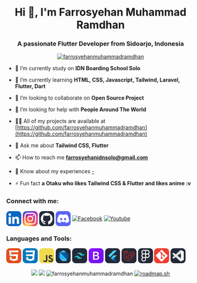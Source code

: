 
<h1 align="center">Hi 👋, I'm Farrosyehan Muhammad Ramdhan</h1>
<h3 align="center">A passionate Flutter Developer from Sidoarjo, Indonesia</h3>


<p align="center">
  <a href="https://github.com/ryo-ma/github-profile-trophy"><img src="https://github-profile-trophy.vercel.app/?username=farrosyehanmuhammadramdhan" alt="farrosyehanmuhammadramdhan" /></a> </img>
</p>

- 🔭 I’m currently study on **IDN Boarding School Solo**

- 🌱 I’m currently learning **HTML, CSS, Javascript, Tailwind, Laravel, Flutter, Dart**

- 👯 I’m looking to collaborate on **Open Source Project**

- 🤝 I’m looking for help with **People Around The World**

- 👨‍💻 All of my projects are available at [https://github.com/farrosyehanmuhammadramdhan](https://github.com/farrosyehanmuhammadramdhan)

- 💬 Ask me about **Tailwind CSS, Flutter**

- 📫 How to reach me **farrosyehanidnsolo@gmail.com**

- 📄 Know about my experiences [-](-)
- ⚡ Fun fact **a Otaku who likes Tailwind CSS & Flutter and likes anime :v**


<h3 align="left">Connect with me:</h3>
<p align="left">
<a href="https://www.linkedin.com/in/farrosyehan-muhammad-ramdhan-570914285" target="blank"><img align="center" src="https://github.com/tandpfun/skill-icons/blob/main/icons/LinkedIn.svg" alt="" height="40" width="40" /></a>
<a href="https://www.instagram.com/farrosyehanmuhammadramdhan_85/" target="blank"><img align="center" src="https://github.com/tandpfun/skill-icons/blob/main/icons/Instagram.svg" alt="" height="40" width="40" /></a>  
<a href="https://github.com/farrosyehanmuhammadramdhan" target="blank"><img  align= "center" src="https://github.com/tandpfun/skill-icons/blob/main/icons/Github-Dark.svg" alt="Github" width="40" height="40"/></a>
<a href="https://discordapp.com/users/1184816974019182643" target="blank"><img  align= "center" src="https://github.com/tandpfun/skill-icons/blob/main/icons/Discord.svg" alt="Discord" width="40" height="40"/></a>
<a href="https://www.facebook.com/farrosyehan85/" target="blank"><img align="center" src="https://raw.githubusercontent.com/rahuldkjain/github-profile-readme-generator/master/src/images/icons/Social/facebook.svg" alt="Facebook" height="40" width="40" /></a>
<a href="https://www.youtube.com/channel/UCO543PTu1mY9J5sdMZB1IjA" target="blank"><img align="center" src="https://raw.githubusercontent.com/rahuldkjain/github-profile-readme-generator/master/src/images/icons/Social/youtube.svg" alt="Youtube" height="30" width="40" /></a>
</p>

<h3 align="left">Languages and Tools:</h3>
<p align="left"> 
  <a href="https://www.w3.org/html/" target="blank"><img src="https://github.com/tandpfun/skill-icons/blob/main/icons/HTML.svg" alt="html5" width= "40", height= "40"/></a>
  <a href="https://www.w3schools.com/css/" target="blank"><img src="https://github.com/tandpfun/skill-icons/blob/main/icons/CSS.svg" alt="css3" width="40" height="40"/></a> 
  <a href="https://developer.mozilla.org/en-US/docs/Web/JavaScript" target="blank"><img src="https://github.com/tandpfun/skill-icons/blob/main/icons/JavaScript.svg" alt="javascript" width="40" height="40"/></a>
  <a href="https://dart.dev/" target="blank"><img src="https://github.com/tandpfun/skill-icons/blob/main/icons/Dart-Dark.svg" alt="Dart" width="40" height="40"/></a>
  <a href="https://tailwindcss.com/" target="blank"><img src="https://github.com/tandpfun/skill-icons/blob/main/icons/TailwindCSS-Dark.svg" alt="Tailwind" width="40" height="40"/></a>
  <a href="https://getbootstrap.com/" target="blank"><img src="https://github.com/tandpfun/skill-icons/blob/main/icons/Bootstrap.svg" alt="Bootstrap" width="40" height="40"/></a>
  <a href="https://flutter.dev/" target="blank"><img src="https://github.com/tandpfun/skill-icons/blob/main/icons/Flutter-Dark.svg" alt="Flutter" width="40" height="40"/></a>
  <a href="https://laravel.com/#authorization" target="blank"><img src="https://github.com/tandpfun/skill-icons/blob/main/icons/Laravel-Dark.svg" alt="Laravel" width="40" height="40"/></a> 
  <a href="https://www.figma.com/"target="blank"><img src="https://github.com/tandpfun/skill-icons/blob/main/icons/Figma-Dark.svg" alt="figma" width="40" height="40"/></a> 
  <a href="https://git-scm.com/" target="blank"><img src="https://github.com/tandpfun/skill-icons/blob/main/icons/Git.svg" alt="git" width="40" height="40"/></a>
  <a href="https://code.visualstudio.com/" target="blank"><img src="https://github.com/tandpfun/skill-icons/blob/main/icons/VSCode-Dark.svg" alt="git" width="40" height="40"/></a>
</p>

<p align="center">
<img src="https://github-readme-stats.vercel.app/api?username=farrosyehanmuhammadramdhan&show_icons=true&locale=id"bg_color=808080&hide_border=true"alt="farrosyehanmuhammadramdhan"/>
<img src="https://github-readme-streak-stats.herokuapp.com/?user=farrosyehanmuhammadramdhan&locale=id"bg_color=808080&hide_border=true"alt="farrosyehanmuhammadramdhan"/>
<img src="https://github-readme-stats.vercel.app/api/top-langs/?username=farrosyehanmuhammadramdhan&hide_progress=true"bg_color=808080&hide_border=true" alt="farrosyehanmuhammadramdhan"/>
<a href="https://roadmap.sh"><img src="https://roadmap.sh/card/tall/65dffa9c8947e435e74d30c4?variant=dark&roadmaps=frontend%2Cflutter" alt="roadmap.sh"/></a>
</p>

